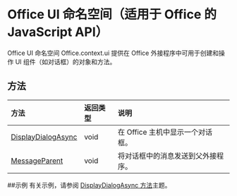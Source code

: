 # <a name="office-ui-namespace-(javascript-api-for-office)"></a>Office UI 命名空间（适用于 Office 的 JavaScript API）

Office UI 命名空间 Office.context.ui 提供在 Office 外接程序中可用于创建和操作 UI 组件（如对话框）的对象和方法。 

## <a name="methods"></a>方法

| 方法           | 返回类型    |说明|
|:---------------|:--------|:----------|
|[DisplayDialogAsync](officeui.displaydialogasync.md)|void|在 Office 主机中显示一个对话框。|
|[MessageParent](officeui.messageparent.md)|void|将对话框中的消息发送到父外接程序。|

##<a name="examples"></a>示例
有关示例，请参阅 [DisplayDialogAsync 方法](officeui.displaydialogasync.md)主题。
